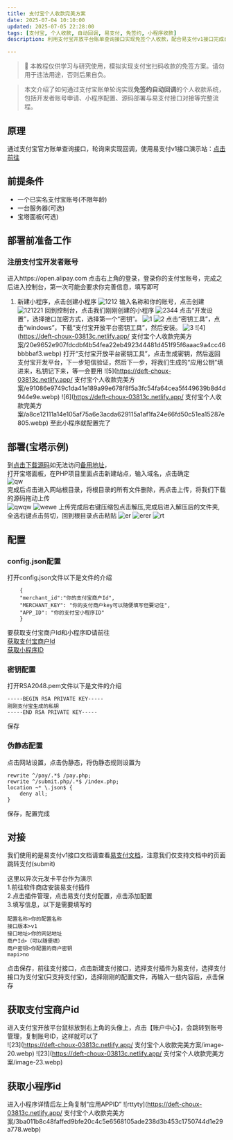 ```yaml
---
title: 支付宝个人收款完美方案
date: 2025-07-04 10:10:00
updated: 2025-07-05 22:28:00
tags: [支付宝, 个人收款, 自动回调, 易支付, 免签约, 小程序收款]
description: 利用支付宝开放平台账单查询接口实现免签个人收款，配合易支付v1接口完成自动回调。

---
```

> 📌 本教程仅供学习与研究使用，模拟实现支付宝扫码收款的免签方案。请勿用于违法用途，否则后果自负。  

> 本文介绍了如何通过支付宝账单轮询实现**免签约自动回调**的个人收款系统，包括开发者账号申请、小程序配置、源码部署与易支付接口对接等完整流程。
## 原理
通过支付宝官方账单查询接口，轮询来实现回调，使用易支付v1接口演示站：[点击前往](https://shop.lnova.top/item?id=3)
## 前提条件
* 一个已实名支付宝账号(不限年龄)
* 一台服务器(可选)
* 宝塔面板(可选)
## 部署前准备工作
### 注册支付宝开发者账号  
进入https://open.alipay.com 点击右上角的登录，登录你的支付宝账号，完成之后进入控制台，第一次可能会要求你完善信息，填写即可  
1. 新建小程序，点击创建小程序
![1212](https://deft-choux-03813c.netlify.app/支付宝个人收款完美方案/屏幕截图%202025-07-04%20103533.webp)
输入名称和你的账号，点击创建
![121221](https://deft-choux-03813c.netlify.app/支付宝个人收款完美方案/屏幕截图%202025-07-04%20103600.webp)
回到控制台，点击我们刚刚创建的小程序
![2344](https://deft-choux-03813c.netlify.app/支付宝个人收款完美方案/屏幕截图%202025-07-04%20103913.webp)
点击“开发设置”，选择接口加密方式，选择第一个“密钥”。
![1](https://deft-choux-03813c.netlify.app/支付宝个人收款完美方案/5117a5529dc8c26a876089297a4714c0ca67362e076468a2b87292641adc1443.webp)
![2](https://deft-choux-03813c.netlify.app/支付宝个人收款完美方案/274b3bc70c817ad0e061b32d9410aa0fed5b804a2f373e1b7dab79a8c86b46d4.webp)
点击“密钥工具”，点击“windows”，下载“支付宝开放平台密钥工具”，然后安装。
![3](https://deft-choux-03813c.netlify.app/支付宝个人收款完美方案/d10b28e9c6e01f16a721b8714539171deb1c94d0879015913a3c4d75281ee7cd.webp)
![4](https://deft-choux-03813c.netlify.app/ 支付宝个人收款完美方案/20e9652e907fdcdbf4b54fea22eb492344481d451f95f6aaac9a4cc46bbbbaf3.webp)
打开“支付宝开放平台密钥工具”，点击生成密钥，然后返回支付宝开发平台，下一步短信验证，然后下一步，将我们生成的“应用公钥”填进来，私钥记下来，等一会要用
![5](https://deft-choux-03813c.netlify.app/ 支付宝个人收款完美方案/e91086e9749c1da41e189a99e678f8f5a3fc54fa64cea5f449639b8d4d944e9e.webp)
![6](https://deft-choux-03813c.netlify.app/ 支付宝个人收款完美方案/a8ce12111a14e105af75a6e3acda629115a1af1fa24e66fd50c51ea15287e805.webp)
至此小程序就配置完了
## 部署(宝塔示例)

到[点击下载源码](https://github.com/ttuuhcsj545/Alipay-Personal-Payment/archive/refs/heads/main.zip)如无法访问[备用地址](https://vip.123pan.cn/1835397970/19409691)，   
打开宝塔面板，在PHP项目里面点击新建站点，输入域名，点击确定  
![qw](https://deft-choux-03813c.netlify.app/支付宝个人收款完美方案/屏幕截图%202025-07-04%20123314.webp)  
完成后点击进入网站根目录，将根目录的所有文件删除，再点击上传，将我们下载的源码拖动上传  
![qwqw](https://deft-choux-03813c.netlify.app/支付宝个人收款完美方案/屏幕截图%202025-07-04%20123738.webp) 
![wewe](https://deft-choux-03813c.netlify.app/支付宝个人收款完美方案/屏幕截图%202025-07-04%20124156.webp)
上传完成后右键压缩包点击解压,完成后进入解压后的文件夹,全选右键点击剪切，回到根目录点击粘贴
![er](https://deft-choux-03813c.netlify.app/支付宝个人收款完美方案/屏幕截图%202025-07-04%20124627.webp)
![erer](https://deft-choux-03813c.netlify.app/支付宝个人收款完美方案/屏幕截图%202025-07-04%20124736.webp)
![rt](https://deft-choux-03813c.netlify.app/支付宝个人收款完美方案/屏幕截图%202025-07-04%20124751.webp)  
## 配置
### config.json配置
打开config.json文件以下是文件的介绍  
```
    {
    "merchant_id":"你的支付宝商户Id",
    "MERCHANT_KEY": "你的支付商户key可以随便填写但要记住",
    "APP_ID": "你的支付宝小程序ID"
    }
```
要获取支付宝商户Id和小程序ID请前往  
[获取支付宝商户Id](#获取支付宝商户id)  
[获取小程序ID](#获取小程序id)
### 密钥配置
打开RSA2048.pem文件以下是文件的介绍
```
-----BEGIN RSA PRIVATE KEY-----
刚刚支付宝生成的私钥
-----END RSA PRIVATE KEY-----
```
保存
### 伪静态配置
点击网站设置，点击伪静态，将伪静态规则设置为  
```
rewrite ^/pay/.*$ /pay.php;
rewrite ^/submit.php/.*$ /index.php;
location ~* \.json$ {
    deny all;
}
```
保存，配置完成

## 对接
我们使用的是易支付v1接口文档请查看[易支付文档](https://ezfp.cn/doc.html)，注意我们仅支持文档中的页面跳转支付(submit)

这里以异次元发卡平台作为演示  
1.前往软件商店安装易支付插件  
2.点击插件管理，点击易支付支付配置，点击添加配置   
3.填写信息，以下是需要填写的  
```  
配置名称>你的配置名称
接口版本>v1
接口地址>你的网站地址
商户Id>（可以随便填）
商户密钥>你配置的商户密钥
mapi>no
```  
点击保存，前往支付接口，点击新建支付接口，选择支付插件为易支付，选择支付接口为支付宝(只支持支付宝)，选择刚刚的配置文件，再输入一些内容后，点击保存


## 获取支付宝商户id
进入支付宝开放平台鼠标放到右上角的头像上，点击【账户中心】，会跳转到账号管理，复制账号ID，这样就可以了  
![23](https://deft-choux-03813c.netlify.app/ 支付宝个人收款完美方案/image-20.webp)
![23](https://deft-choux-03813c.netlify.app/ 支付宝个人收款完美方案/image-23.webp)
## 获取小程序id
进入小程序详情后左上角复制“应用APPID”
![rttyty](https://deft-choux-03813c.netlify.app/ 支付宝个人收款完美方案/3ba011b8c48faffed9bfe20c4c5e6568105ade238d3b453c1750744d1e29a778.webp)


